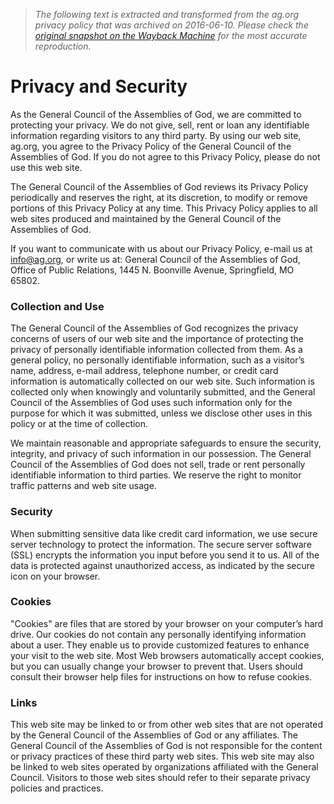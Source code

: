 > *The following text is extracted and transformed from the ag.org privacy policy that was archived on 2016-06-10. Please check the [original snapshot on the Wayback Machine](https://web.archive.org/web/20160610203638id_/http%3A//ag.org/top/help/Web_Site_Policies/privacy.cfm) for the most accurate reproduction.*

# Privacy and Security

As the General Council of the Assemblies of God, we are committed to protecting your privacy. We do not give, sell, rent or loan any identifiable information regarding visitors to any third party. By using our web site, ag.org, you agree to the Privacy Policy of the General Council of the Assemblies of God. If you do not agree to this Privacy Policy, please do not use this web site.

The General Council of the Assemblies of God reviews its Privacy Policy periodically and reserves the right, at its discretion, to modify or remove portions of this Privacy Policy at any time. This Privacy Policy applies to all web sites produced and maintained by the General Council of the Assemblies of God. 

If you want to communicate with us about our Privacy Policy, e-mail us at [info@ag.org](mailto:info@ag.org), or write us at: General Council of the Assemblies of God, Office of Public Relations, 1445 N. Boonville Avenue, Springfield, MO 65802.

### Collection and Use

The General Council of the Assemblies of God recognizes the privacy concerns of users of our web site and the importance of protecting the privacy of personally identifiable information collected from them. As a general policy, no personally identifiable information, such as a visitor’s name, address, e-mail address, telephone number, or credit card information is automatically collected on our web site. Such information is collected only when knowingly and voluntarily submitted, and the General Council of the Assemblies of God uses such information only for the purpose for which it was submitted, unless we disclose other uses in this policy or at the time of collection.

We maintain reasonable and appropriate safeguards to ensure the security, integrity, and privacy of such information in our possession. The General Council of the Assemblies of God does not sell, trade or rent personally identifiable information to third parties. We reserve the right to monitor traffic patterns and web site usage.

### Security

When submitting sensitive data like credit card information, we use secure server technology to protect the information. The secure server software (SSL) encrypts the information you input before you send it to us. All of the data is protected against unauthorized access, as indicated by the secure icon on your browser.

### Cookies

"Cookies" are files that are stored by your browser on your computer’s hard drive. Our cookies do not contain any personally identifying information about a user. They enable us to provide customized features to enhance your visit to the web site. Most Web browsers automatically accept cookies, but you can usually change your browser to prevent that. Users should consult their browser help files for instructions on how to refuse cookies.

### Links

This web site may be linked to or from other web sites that are not operated by the General Council of the Assemblies of God or any affiliates. The General Council of the Assemblies of God is not responsible for the content or privacy practices of these third party web sites. This web site may also be linked to web sites operated by organizations affiliated with the General Council. Visitors to those web sites should refer to their separate privacy policies and practices.

